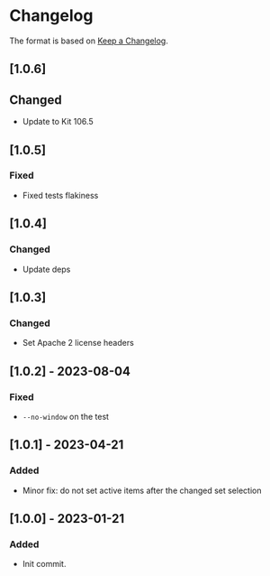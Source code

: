 # Changelog

The format is based on [Keep a Changelog](https://keepachangelog.com/en/1.0.0/).

## [1.0.6]
## Changed
- Update to Kit 106.5

## [1.0.5]
### Fixed
- Fixed tests flakiness

## [1.0.4]
### Changed
- Update deps

## [1.0.3]
### Changed
- Set Apache 2 license headers

## [1.0.2] - 2023-08-04
### Fixed
- `--no-window` on the test

## [1.0.1] - 2023-04-21
### Added
- Minor fix: do not set active items after the changed set selection


## [1.0.0] - 2023-01-21
### Added
- Init commit.
